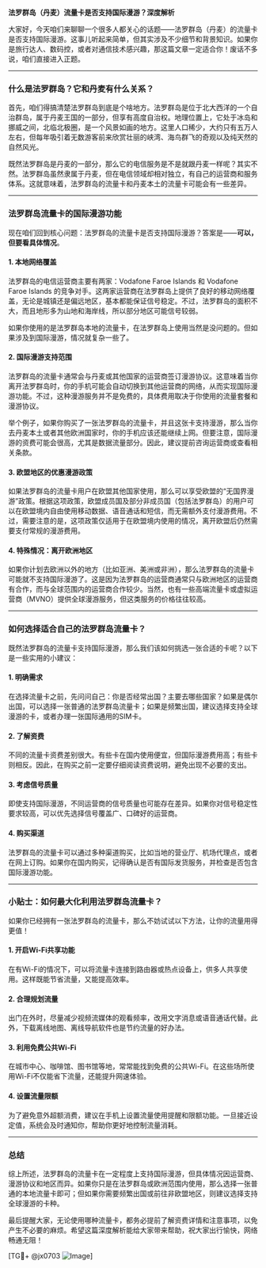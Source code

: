 **法罗群岛（丹麦）流量卡是否支持国际漫游？深度解析**

大家好，今天咱们来聊聊一个很多人都关心的话题——法罗群岛（丹麦）的流量卡是否支持国际漫游。这事儿听起来简单，但其实涉及不少细节和背景知识。如果你是旅行达人、数码控，或者对通信技术感兴趣，那这篇文章一定适合你！废话不多说，咱们直接进入正题。

---

### 什么是法罗群岛？它和丹麦有什么关系？

首先，咱们得搞清楚法罗群岛到底是个啥地方。法罗群岛是位于北大西洋的一个自治群岛，属于丹麦王国的一部分，但享有高度自治权。地理位置上，它处于冰岛和挪威之间，北临北极圈，是一个风景如画的地方。这里人口稀少，大约只有五万人左右，但每年吸引着无数游客前来欣赏壮丽的峡湾、海鸟群飞的奇观以及纯天然的自然风光。

既然法罗群岛是丹麦的一部分，那么它的电信服务是不是就跟丹麦一样呢？其实不然。法罗群岛虽然隶属于丹麦，但在电信领域却相对独立，有自己的运营商和服务体系。这就意味着，法罗群岛的流量卡和丹麦本土的流量卡可能会有一些差异。

---

### 法罗群岛流量卡的国际漫游功能

现在咱们回到核心问题：法罗群岛的流量卡是否支持国际漫游？答案是——**可以，但要看具体情况**。

#### 1. **本地网络覆盖**
法罗群岛的电信运营商主要有两家：Vodafone Faroe Islands 和 Vodafone Faroe Islands 的竞争对手。这两家运营商在法罗群岛上提供了良好的移动网络覆盖，无论是城镇还是偏远地区，基本都能保证信号稳定。不过，法罗群岛的面积不大，而且地形多为山地和海岸线，所以部分地区可能信号较弱。

如果你使用的是法罗群岛本地的流量卡，在法罗群岛上使用当然是没问题的。但如果涉及到国际漫游，情况就复杂一些了。

#### 2. **国际漫游支持范围**
法罗群岛的流量卡通常会与丹麦或其他国家的运营商签订漫游协议。这意味着当你离开法罗群岛时，你的手机可能会自动切换到其他运营商的网络，从而实现国际漫游功能。不过，这种漫游服务并不是免费的，具体费用取决于你使用的流量套餐和漫游协议。

举个例子，如果你购买了一张法罗群岛的流量卡，并且这张卡支持漫游，那么当你去丹麦本土或者其他欧洲国家时，你的手机应该还能继续上网。但要注意，国际漫游的资费可能会很高，尤其是数据流量部分。因此，建议提前咨询运营商或查看相关条款。

#### 3. **欧盟地区的优惠漫游政策**
如果法罗群岛的流量卡用户在欧盟其他国家使用，那么可以享受欧盟的“无国界漫游”政策。根据这项政策，欧盟成员国及部分非成员国（包括法罗群岛）的用户可以在欧盟境内自由使用移动数据、语音通话和短信，而无需额外支付漫游费用。不过，需要注意的是，这项政策仅适用于在欧盟境内使用的情况，离开欧盟后仍然需要支付常规的漫游费用。

#### 4. **特殊情况：离开欧洲地区**
如果你计划去欧洲以外的地方（比如亚洲、美洲或非洲），那么法罗群岛的流量卡可能就不支持国际漫游了。这是因为法罗群岛的运营商通常只与欧洲地区的运营商有合作，而与全球范围内的运营商合作较少。当然，也有一些高端流量卡或虚拟运营商（MVNO）提供全球漫游服务，但这类服务的价格往往较高。

---

### 如何选择适合自己的法罗群岛流量卡？

既然法罗群岛的流量卡支持国际漫游，那么我们该如何挑选一张合适的卡呢？以下是一些实用的小建议：

#### 1. **明确需求**
在选择流量卡之前，先问问自己：你是否经常出国？主要去哪些国家？如果是偶尔出国，可以选择一张普通的法罗群岛流量卡；如果是频繁出国，建议选择支持全球漫游的卡，或者办理一张国际通用的SIM卡。

#### 2. **了解资费**
不同的流量卡资费差别很大。有些卡在国内使用便宜，但国际漫游费用高；有些卡则相反。因此，在购买之前一定要仔细阅读资费说明，避免出现不必要的支出。

#### 3. **考虑信号质量**
即使支持国际漫游，不同运营商的信号质量也可能存在差异。如果你对信号稳定性要求较高，可以优先选择信号覆盖广、口碑好的运营商。

#### 4. **购买渠道**
法罗群岛的流量卡可以通过多种渠道购买，比如当地的营业厅、机场代理点，或者在网上订购。如果你在国内购买，记得确认是否有国际发货服务，并检查是否包含国际漫游功能。

---

### 小贴士：如何最大化利用法罗群岛流量卡？

如果你已经拥有一张法罗群岛的流量卡，那么不妨试试以下方法，让你的流量用得更值！

#### 1. **开启Wi-Fi共享功能**
在有Wi-Fi的情况下，可以将流量卡连接到路由器或热点设备上，供多人共享使用。这样既能节省流量，又能提高效率。

#### 2. **合理规划流量**
出门在外时，尽量减少视频流媒体的观看频率，改用文字消息或语音通话代替。此外，下载离线地图、离线导航软件也是节约流量的好办法。

#### 3. **利用免费公共Wi-Fi**
在城市中心、咖啡馆、图书馆等地，常常能找到免费的公共Wi-Fi。在这些场所使用Wi-Fi不仅能省下流量，还能提升网速体验。

#### 4. **设置流量限额**
为了避免意外超额消费，建议在手机上设置流量使用提醒和限额功能。一旦接近设定值，系统会及时通知你，帮助你更好地控制流量消耗。

---

### 总结

综上所述，法罗群岛的流量卡在一定程度上支持国际漫游，但具体情况因运营商、漫游协议和地区而异。如果你只是在法罗群岛或欧洲范围内使用，那么选择一张普通的本地流量卡即可；但如果你需要频繁出国或前往非欧盟地区，则建议选择支持全球漫游的卡种。

最后提醒大家，无论使用哪种流量卡，都务必提前了解资费详情和注意事项，以免产生不必要的麻烦。希望这篇深度解析能给大家带来帮助，祝大家出行愉快，网络畅通无阻！

[TG💪+ @jx0703 ![Image](https://github.com/user-attachments/assets/dbca1d08-cadb-493c-b0ec-ad6f7a83f270)]